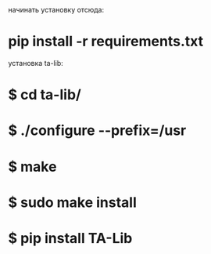 начинать установку отсюда:
# pip install -r requirements.txt
установка ta-lib:
# $ cd ta-lib/
# $ ./configure --prefix=/usr
# $ make
# $ sudo make install
# $ pip install TA-Lib

<!-- ОПИСАНИЕ СТРАТЕГИИ:
(Для простоты возьму пример только для одного символа, хотя бот асинхронный и может торговать несколькьюми монетами одновременно). 
После первого сигнала открывается первая позиция и следом прописываются правила для второй позиции, а именно, если первая позиция, например, была в лонг то вторая будет в шорт (если до нее дойдет очередь). 
Дальше запускается вебсокет и каждые две секунды происходит проверка сигнала и цены (напомню что в этот момент открыта только первая позиция). Если срабатывает тригер цены - позиция закрывается и бот сбрасывает настройки и возвращается на следующий круг торговой итерации. Также, если сработал сигнал кроссовер и этот сигнал противоположной направленности и удовлетворяется условие минимально допустимого зазора - то позиция также успешно закрывается. В противном случае --   мы открываем второю позицию - хеджируемся (имеется в виду момент поступления сигнала). Дальше, в режиме хеджирования происходит мониторинг сигнала. При новом сигнале робот подбирает соответствие для той позиции, которую он закроет и если спред удовлетворительный, то позиция - первая или вторая - закрываются. На этот момент остается висеть вторая или первая позиция - разницы нет и уже под нее ищется сигнал на закрытытие. Если такой сигнал поступил и снова таки спред удовлетворительный - закрываемся - переходим на следующий цикл, есл нет - хеджируемся и так далее. Параллельно этому каждые 10 секунд происходит проверка на закрытость-открытость позиций. Если все позиции закрыты - бот сбрасывает данные и переходит на следующий цикл. Если какая либо позиция закрылась (алгоритмом или руками), то эта поправка вносится в список торговых пар.>


<!-- # pip install python-dotenv
# Установка talib:
# https://github.com/TA-Lib/ta-lib-python -----инструкция
# Linux:
# Download ta-lib-0.4.0-src.tar.gz and:

# $ tar -xzf ta-lib-0.4.0-src.tar.gz 
# % (ecxtraction. it could be manualy)
# % unzip {имя зип файла}.zip -->